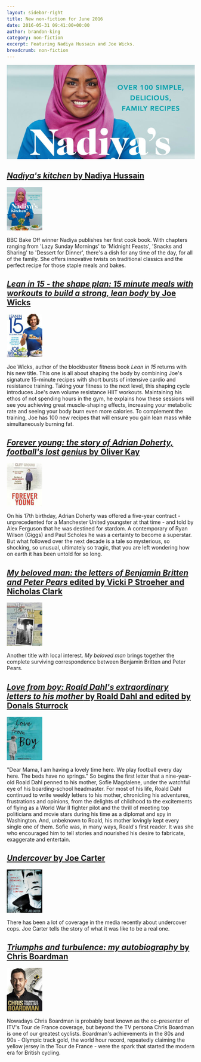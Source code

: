 ```yaml
---
layout: sidebar-right
title: New non-fiction for June 2016
date: 2016-05-31 09:41:00+00:00
author: brandon-king
category: non-fiction
excerpt: Featuring Nadiya Hussain and Joe Wicks.
breadcrumb: non-fiction
---
```

![Nadiya’s kitchen by Nadiya Hussain](/images/featured/featured-nadiyas-kitchen.jpg)

<h2><a href="https://suffolk.spydus.co.uk/cgi-bin/spydus.exe/ENQ/OPAC/BIBENQ/1039749?QRY=CTIBIB%3C%20IRN(54305457)&amp;QRYTEXT=Nadiya%27s%20kitchen"><cite>Nadiya's kitchen</cite> by Nadiya Hussain</a></h2>

<a href="https://suffolk.spydus.co.uk/cgi-bin/spydus.exe/ENQ/OPAC/BIBENQ/1039749?QRY=CTIBIB%3C%20IRN(54305457)&amp;QRYTEXT=Nadiya%27s%20kitchen"><img class="fl mr3 mb3" src="/images/article/nadiyas-kitchen.jpg" alt="Nadiya's kitchen by Nadiya Hussain" /></a>

<p class="cf">BBC Bake Off winner Nadiya publishes her first cook book. With chapters ranging from 'Lazy Sunday Mornings' to 'Midnight Feasts', 'Snacks and Sharing' to 'Dessert for Dinner', there's a dish for any time of the day, for all of the family. She offers innovative twists on traditional classics and the perfect recipe for those staple meals and bakes.</p>

<h2><a href="https://suffolk.spydus.co.uk/cgi-bin/spydus.exe/ENQ/OPAC/BIBENQ/1041641?QRY=CTIBIB%3C%20IRN(62077263)&amp;QRYTEXT=Lean%20in%2015%20-%20the%20shape%20plan%20%3A%2015%20minute%20meals%20with%20workouts%20to%20build%20a%20strong%2C%20lean%20body"><cite>Lean in 15 - the shape plan: 15 minute meals with workouts to build a strong, lean body</cite> by Joe Wicks</a></h2>

<a href="https://suffolk.spydus.co.uk/cgi-bin/spydus.exe/ENQ/OPAC/BIBENQ/1041641?QRY=CTIBIB%3C%20IRN(62077263)&amp;QRYTEXT=Lean%20in%2015%20-%20the%20shape%20plan%20%3A%2015%20minute%20meals%20with%20workouts%20to%20build%20a%20strong%2C%20lean%20body"><img class="fl mr3 mb3" src="/images/article/lean-in-15-the-shape-plan.jpg" alt="Lean in 15 - the shape plan: 15 minute meals with workouts to build a strong, lean body by Joe Wicks" /></a>

<p class="cf">Joe Wicks, author of the blockbuster fitness book <cite>Lean in 15</cite> returns with his new title. This one is all about shaping the body by combining Joe's signature 15-minute recipes with short bursts of intensive cardio and resistance training. Taking your fitness to the next level, this shaping cycle introduces Joe's own volume resistance HIIT workouts. Maintaining his ethos of not spending hours in the gym, he explains how these sessions will see you achieving great muscle-shaping effects, increasing your metabolic rate and seeing your body burn even more calories. To complement the training, Joe has 100 new recipes that will ensure you gain lean mass while simultaneously burning fat.</p>

<h2><a href="https://suffolk.spydus.co.uk/cgi-bin/spydus.exe/ENQ/OPAC/BIBENQ/1045523?QRY=CTIBIB%3C%20IRN(62310189)&amp;QRYTEXT=Forever%20young%20%3A%20the%20story%20of%20Adrian%20Doherty%2C%20football%27s%20lost%20genius"><cite>Forever young: the story of Adrian Doherty, football's lost genius</cite> by Oliver Kay</a></h2>

<a href="https://suffolk.spydus.co.uk/cgi-bin/spydus.exe/ENQ/OPAC/BIBENQ/1045523?QRY=CTIBIB%3C%20IRN(62310189)&amp;QRYTEXT=Forever%20young%20%3A%20the%20story%20of%20Adrian%20Doherty%2C%20football%27s%20lost%20genius"><img class="fl mr3 mb3" src="/images/article/the-story-of-adrian-doherty.jpg" alt="Forever young: the story of Adrian Doherty, football's lost genius by Oliver Kay" /></a>

<p class="cf">On his 17th birthday, Adrian Doherty was offered a five-year contract - unprecedented for a Manchester United youngster at that time - and told by Alex Ferguson that he was destined for stardom. A contemporary of Ryan Wilson (Giggs) and Paul Scholes he was a certainty to become a superstar. But what followed over the next decade is a tale so mysterious, so shocking, so unusual, ultimately so tragic, that you are left wondering how on earth it has been untold for so long.</p>

<h2><a href="https://suffolk.spydus.co.uk/cgi-bin/spydus.exe/ENQ/OPAC/BIBENQ/1049238?QRY=CTIBIB%3C%20IRN(63526412)&amp;QRYTEXT=My%20Beloved%20Man%20%3A%20The%20Letters%20of%20Benjamin%20Britten%20and"><cite>My beloved man: the letters of Benjamin Britten and Peter Pears</cite> edited by Vicki P Stroeher and Nicholas Clark</a></h2>

<a href="https://suffolk.spydus.co.uk/cgi-bin/spydus.exe/ENQ/OPAC/BIBENQ/1049238?QRY=CTIBIB%3C%20IRN(63526412)&amp;QRYTEXT=My%20Beloved%20Man%20%3A%20The%20Letters%20of%20Benjamin%20Britten%20and"><img class="fl mr3 mb3" src="/images/article/my-beloved-man.jpg" alt="My Beloved Man: The Letters of Benjamin Britten and Peter Pears edited by Vicki P Stroeher and Nicholas Clark" /></a>

<p class="cf">Another title with local interest. <cite>My beloved man</cite> brings together the complete surviving correspondence between Benjamin Britten and Peter Pears.</p>

<h2><a href="https://suffolk.spydus.co.uk/cgi-bin/spydus.exe/ENQ/OPAC/BIBENQ/1053601?QRY=CTIBIB%3C%20IRN(62308698)&amp;QRYTEXT=Love%20from%20boy%20%3A%20Roald%20Dahl%27s%20extraordinary%20letters%20to%20his%20mother"><cite>Love from boy: Roald Dahl's extraordinary letters to his mother</cite> by Roald Dahl and edited by Donals Sturrock</a></h2>

<a href="https://suffolk.spydus.co.uk/cgi-bin/spydus.exe/ENQ/OPAC/BIBENQ/1053601?QRY=CTIBIB%3C%20IRN(62308698)&amp;QRYTEXT=Love%20from%20boy%20%3A%20Roald%20Dahl%27s%20extraordinary%20letters%20to%20his%20mother"><img class="fl mr3 mb3" src="/images/article/love-from-boy.jpg" alt="Love from boy: Roald Dahl's extraordinary letters to his mother by Roald Dahl and edited by Donals Sturrock" /></a>

<p class="cf">"Dear Mama, I am having a lovely time here. We play football every day here. The beds have no springs." So begins the first letter that a nine-year-old Roald Dahl penned to his mother, Sofie Magdalene, under the watchful eye of his boarding-school headmaster. For most of his life, Roald Dahl continued to write weekly letters to his mother, chronicling his adventures, frustrations and opinions, from the delights of childhood to the excitements of flying as a World War II fighter pilot and the thrill of meeting top politicians and movie stars during his time as a diplomat and spy in Washington. And, unbeknown to Roald, his mother lovingly kept every single one of them. Sofie was, in many ways, Roald's first reader. It was she who encouraged him to tell stories and nourished his desire to fabricate, exaggerate and entertain.</p>

<h2><a href="https://suffolk.spydus.co.uk/cgi-bin/spydus.exe/ENQ/OPAC/BIBENQ/1054521?QRY=CTIBIB%3C%20IRN(702605)&amp;QRYTEXT=Undercover"><cite>Undercover</cite> by Joe Carter</a></h2>

<a href="https://suffolk.spydus.co.uk/cgi-bin/spydus.exe/ENQ/OPAC/BIBENQ/1054521?QRY=CTIBIB%3C%20IRN(702605)&amp;QRYTEXT=Undercover"><img class="fl mr3 mb3" src="/images/article/undercover-a-true-story.jpg" alt="Undercover by Joe Carter" /></a>

<p class="cf">There has been a lot of coverage in the media recently about undercover cops. Joe Carter tells the story of what it was like to be a real one.</p>

<h2><a href="https://suffolk.spydus.co.uk/cgi-bin/spydus.exe/ENQ/OPAC/BIBENQ/1058017?QRY=CTIBIB%3C%20IRN(61830307)&amp;QRYTEXT=Triumphs%20and%20turbulence%20%3A%20my%20autobiography"><cite>Triumphs and turbulence: my autobiography</cite> by Chris Boardman</a></h2>

<a href="https://suffolk.spydus.co.uk/cgi-bin/spydus.exe/ENQ/OPAC/BIBENQ/1058017?QRY=CTIBIB%3C%20IRN(61830307)&amp;QRYTEXT=Triumphs%20and%20turbulence%20%3A%20my%20autobiography"><img class="fl mr3 mb3" src="/images/article/triumphs-and-turbulence-my-autobiography.jpg" alt="Triumphs and turbulence: my autobiography by Chris Boardman" /></a>

<p class="cf">Nowadays Chris Boardman is probably best known as the co-presenter of ITV's Tour de France coverage, but beyond the TV persona Chris Boardman is one of our greatest cyclists. Boardman's achievements in the 80s and 90s - Olympic track gold, the world hour record, repeatedly claiming the yellow jersey in the Tour de France - were the spark that started the modern era for British cycling.</p>
